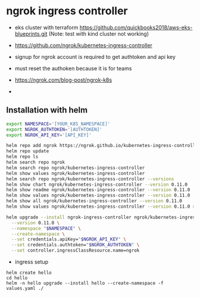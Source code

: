 # ngrok ingress controller

- eks cluster with terraform https://github.com/quickbooks2018/aws-eks-blueprints.git (Note: test with kind cluster not working)

- https://github.com/ngrok/kubernetes-ingress-controller

- signup for ngrok account is required to get authtoken and api key
- must reset the authoken because it is for teams
- https://ngrok.com/blog-post/ngrok-k8s
- 
## Installation with helm

```bash
export NAMESPACE='[YOUR_K8S_NAMESPACE]'
export NGROK_AUTHTOKEN='[AUTHTOKEN]'
export NGROK_API_KEY='[API_KEY]'

helm repo add ngrok https://ngrok.github.io/kubernetes-ingress-controller
helm repo update
helm repo ls
helm search repo ngrok
helm search repo ngrok/kubernetes-ingress-controller
helm show values ngrok/kubernetes-ingress-controller
helm search repo ngrok/kubernetes-ingress-controller --versions
helm show chart ngrok/kubernetes-ingress-controller --version 0.11.0
helm show readme ngrok/kubernetes-ingress-controller --version 0.11.0
helm show values ngrok/kubernetes-ingress-controller --version 0.11.0
helm show all ngrok/kubernetes-ingress-controller --version 0.11.0
helm show values ngrok/kubernetes-ingress-controller --version 0.11.0 > values.yaml

helm upgrade --install ngrok-ingress-controller ngrok/kubernetes-ingress-controller \
  --version 0.11.0 \
  --namespace "$NAMESPACE" \
  --create-namespace \
  --set credentials.apiKey="$NGROK_API_KEY" \
  --set credentials.authtoken="$NGROK_AUTHTOKEN" \
  --set controller.ingressClassResource.name=ngrok
```

- ingress setup
```helm
helm create hello
cd hello
helm -n hello upgrade --install hello --create-namespace -f values.yaml ./
 ```
